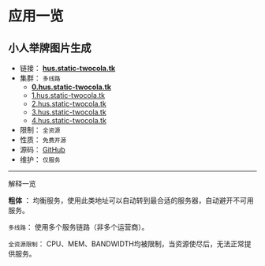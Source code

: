 # 应用一览

## 小人举牌图片生成

- 链接： [**hus.static-twocola.tk**](http://hus.static-twocola.tk)
- 集群： `多线路`
  - [**0.hus.static-twocola.tk**](http://0.hus.static-twocola.tk)
  - [1.hus.static-twocola.tk](http://1.hus.static-twocola.tk)
  - [2.hus.static-twocola.tk](http://2.hus.static-twocola.tk)
  - [3.hus.static-twocola.tk](http://3.hus.static-twocola.tk)
  - [4.hus.static-twocola.tk](http://4.hus.static-twocola.tk)
- 限制： `全资源`
- 性质： `免费开源`
- 源码： [GitHub](https://github.com/jokin1999/HoldUpSign)
- 维护： `仅服务`

---

解释一览

**粗体** ： 均衡服务，使用此类地址可以自动转到最合适的服务器，自动避开不可用服务。

`多线路`： 使用多个服务链路（非多个运营商）。

`全资源限制`： CPU、MEM、BANDWIDTH均被限制，当资源使尽后，无法正常提供服务。